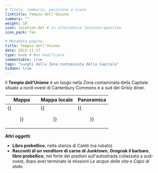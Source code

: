 ```yaml
---
# Titolo, sommario, posizione e icona
linktitle: Tempio dell'Unione
summary: ""
weight: 10
icon: location-dot # in alternativa location-question
icon_pack: fas

# Metadata pagina
title: Tempio dell'Unione
date: 2022-11-17
type: book # Non modificare
commentable: true
tags: "Luoghi della Zona contaminata della Capitale"
hidden: true
---
```


<div class="fo3">


Il **Tempio dell'Unione** è un luogo nella Zona contaminata della Capitale situato a nord-ovest di Canterbury Commons e a sud del Grisly diner. 

| Mappa                                           | Mappa locale                                        | Panoramica                                  |
| ----------------------------------------------- | --------------------------------------------------- | ------------------------------------------- |
| {{<figure src="fo3/Temple_of_the_Union_loc.webp">}} | {{<figure src="fo3/Temple_of_the_Union_loc_map.webp">}} | {{<figure src="fo3/Temple_of_the_Union.webp">}} |



**Altri oggetti**:
- **Libro prebellico**, nella stanza di Caleb (va rubato)
- **Racconti di un venditore di carne di Junktown**, **Grognak il barbaro**, **libro prebellico**, nel forte dei predoni sull'autostrada collassata a sud-ovest, dopo aver terminato le missioni *Le acque della vita* e  *Capo di stato* 

</div>